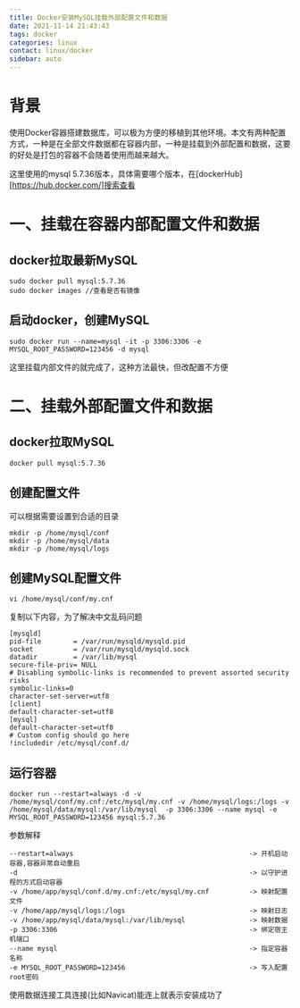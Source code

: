 ```yaml
---
title: Docker安装MySQL挂载外部配置文件和数据
date: 2021-11-14 21:43:43
tags: docker
categories: linux
contact: linux/docker
sidebar: auto
---
```


# 背景

使用Docker容器搭建数据库，可以极为方便的移植到其他环境。本文有两种配置方式，一种是在全部文件数据都在容器内部，一种是挂载到外部配置和数据，这要的好处是打包的容器不会随着使用而越来越大。

这里使用的mysql 5.7.36版本，具体需要哪个版本，在[dockerHub][https://hub.docker.com/]搜索查看

# 一、挂载在容器内部配置文件和数据

## docker拉取最新MySQL

```shell
sudo docker pull mysql:5.7.36
sudo docker images //查看是否有镜像
```

## 启动docker，创建MySQL

```shell
sudo docker run --name=mysql -it -p 3306:3306 -e MYSQL_ROOT_PASSWORD=123456 -d mysql
```

这里挂载内部文件的就完成了，这种方法最快，但改配置不方便

# 二、挂载外部配置文件和数据

## docker拉取MySQL

```shell
docker pull mysql:5.7.36
```

## 创建配置文件

可以根据需要设置到合适的目录

```shell
mkdir -p /home/mysql/conf
mkdir -p /home/mysql/data
mkdir -p /home/mysql/logs
```

## 创建MySQL配置文件

```shell
vi /home/mysql/conf/my.cnf
```

复制以下内容，为了解决中文乱码问题

```shell
[mysqld]
pid-file        = /var/run/mysqld/mysqld.pid
socket          = /var/run/mysqld/mysqld.sock
datadir         = /var/lib/mysql
secure-file-priv= NULL
# Disabling symbolic-links is recommended to prevent assorted security risks
symbolic-links=0
character-set-server=utf8 
[client]
default-character-set=utf8 
[mysql]
default-character-set=utf8 
# Custom config should go here
!includedir /etc/mysql/conf.d/
```

## 运行容器

```shell
docker run --restart=always -d -v /home/mysql/conf/my.cnf:/etc/mysql/my.cnf -v /home/mysql/logs:/logs -v /home/mysql/data/mysql:/var/lib/mysql  -p 3306:3306 --name mysql -e MYSQL_ROOT_PASSWORD=123456 mysql:5.7.36

```
参数解释

```shell
--restart=always                                            -> 开机启动容器,容器异常自动重启
-d                                                          -> 以守护进程的方式启动容器
-v /home/app/mysql/conf.d/my.cnf:/etc/mysql/my.cnf          -> 映射配置文件
-v /home/app/mysql/logs:/logs                               -> 映射日志
-v /home/app/mysql/data/mysql:/var/lib/mysql                -> 映射数据
-p 3306:3306                                                -> 绑定宿主机端口
--name mysql                                                -> 指定容器名称
-e MYSQL_ROOT_PASSWORD=123456                               -> 写入配置root密码
```

使用数据连接工具连接(比如Navicat)能连上就表示安装成功了